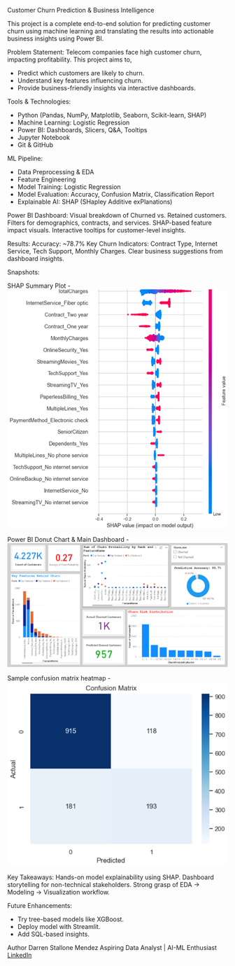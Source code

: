 Customer Churn Prediction & Business Intelligence

This project is a complete end-to-end solution for predicting customer churn using machine learning and translating the results into actionable business insights using Power BI.

Problem Statement:
Telecom companies face high customer churn, impacting profitability. This project aims to,
- Predict which customers are likely to churn.
- Understand key features influencing churn.
- Provide business-friendly insights via interactive dashboards.

Tools & Technologies:
* Python (Pandas, NumPy, Matplotlib, Seaborn, Scikit-learn, SHAP)
* Machine Learning: Logistic Regression
* Power BI: Dashboards, Slicers, Q&A, Tooltips
* Jupyter Notebook
* Git & GitHub

ML Pipeline:
- Data Preprocessing & EDA
- Feature Engineering
- Model Training: Logistic Regression
- Model Evaluation: Accuracy, Confusion Matrix, Classification Report
- Explainable AI: SHAP (SHapley Additive exPlanations)

Power BI Dashboard:
Visual breakdown of Churned vs. Retained customers.
Filters for demographics, contracts, and services.
SHAP-based feature impact visuals.
Interactive tooltips for customer-level insights.

Results:
Accuracy: ~78.7%
Key Churn Indicators: Contract Type, Internet Service, Tech Support, Monthly Charges.
Clear business suggestions from dashboard insights.

Snapshots:

SHAP Summary Plot - 
![SHAP Summary Plot](Images/Shap.png)

Power BI Donut Chart & Main Dashboard - 
![Power BI Dashboard](Images/Customer%20Churn%20Dashboard.png)

Sample confusion matrix heatmap - 
![Confusion Matrix](Images/Confusion%20Matrix.png)

Key Takeaways: 
Hands-on model explainability using SHAP.
Dashboard storytelling for non-technical stakeholders.
Strong grasp of EDA → Modeling → Visualization workflow.

Future Enhancements:
* Try tree-based models like XGBoost.
* Deploy model with Streamlit.
* Add SQL-based insights.

Author
Darren Stallone Mendez
Aspiring Data Analyst | AI-ML Enthusiast
[LinkedIn](https://www.linkedin.com/in/darrenstallonemendez)  
